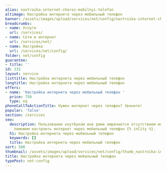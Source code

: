 ```yaml
---
alias: nastroika-internet-cherez-mobilnyi-telefon
altimage: Настройка интернета через мобильный телефон
banner: /assets/images/upload/services/net/config/nastroika-internet-cherez-mobilnyi-telefon.jpg
breadcrumbs:
- name: Услуги
  url: /services/
- name: Сети и интернет
  url: /services/net/
- name: Настройка
  url: /services/net/config/
folder: net/config
guarantee:
- title: ''
id: 132
layout: service
listtitle: Настройка интернета через мобильный телефон
longtitle: Настройка интернета через мобильный телефон
offers:
- name: 'Настройка интернета через мобильный телефон '
  price: 750
  type: eq
phoneCallToActionTitle: Нужен интернет через телефон? Звоните!
popular: 'false'
section: /services
seo:
  description: Пользование ноутбуком вне дома омрачается отсутствием интернета. Мы
    поможем настроить интернет через мобильный телефон {% inCity %}.
  h1: Настройка интернета через мобильный телефон
  keywords: []
  title: Настройка интернета через мобильный телефон
sort: 500
thumbnail: /assets/images/upload/services/net/config/thumb_nastroika-internet-cherez-mobilnyi-telefon.jpg
title: Настройка интернета через мобильный телефон
typePost: net-config
---
```

